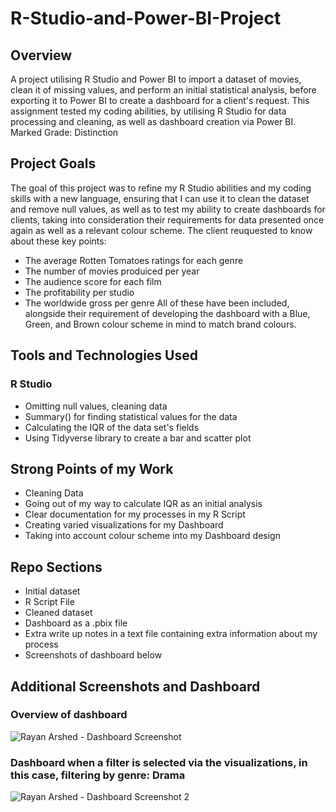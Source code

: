 # R-Studio-and-Power-BI-Project

## Overview
A project utilising R Studio and Power BI to import a dataset of movies, clean it of missing values, and perform an initial statistical analysis, before exporting it to Power BI to create a dashboard for a client's request. This assignment tested my coding abilities, by utilising R Studio for data processing and cleaning, as well as dashboard creation via Power BI. Marked Grade: Distinction

## Project Goals
The goal of this project was to refine my R Studio abilities and my coding skills with a new language, ensuring that I can use it to clean the dataset and remove null values, as well as to test my ability to create dashboards for clients, taking into consideration their requirements for data presented once again as well as a relevant colour scheme. The client reuquested to know about these key points:
- The average Rotten Tomatoes ratings for each genre
- The number of movies produiced per year
- The audience score for each film
- The profitability per studio
- The worldwide gross per genre
All of these have been included, alongside their requirement of developing the dashboard with a Blue, Green, and Brown colour scheme in mind to match brand colours.

## Tools and Technologies Used
### R Studio
- Omitting null values, cleaning data
- Summary() for finding statistical values for the data
- Calculating the IQR of the data set's fields
- Using Tidyverse library to create a bar and scatter plot

## Strong Points of my Work
- Cleaning Data
- Going out of my way to calculate IQR as an initial analysis
- Clear documentation for my processes in my R Script
- Creating varied visualizations for my Dashboard
- Taking into account colour scheme into my Dashboard design

## Repo Sections
- Initial dataset
- R Script File
- Cleaned dataset
- Dashboard as a .pbix file
- Extra write up notes in a text file containing extra information about my process
- Screenshots of dashboard below

## Additional Screenshots and Dashboard
### Overview of dashboard

![Rayan Arshed - Dashboard Screenshot](https://github.com/Rayan-Arshed/R-Studio-and-Power-BI-Project/assets/95011650/47fbb79f-3e68-4079-b8fd-1828fa937480)

### Dashboard when a filter is selected via the visualizations, in this case, filtering by genre: Drama

![Rayan Arshed - Dashboard Screenshot 2](https://github.com/Rayan-Arshed/R-Studio-and-Power-BI-Project/assets/95011650/4e6eae71-7ea6-44c0-a5fc-a7f42ff409be)
